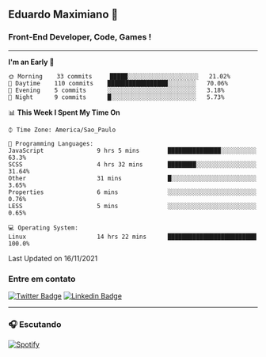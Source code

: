 ## Eduardo Maximiano 👋

### Front-End Developer, Code, Games !

---

<!--START_SECTION:waka-->
**I'm an Early 🐤** 

```text
🌞 Morning    33 commits     █████░░░░░░░░░░░░░░░░░░░░   21.02% 
🌆 Daytime    110 commits    █████████████████░░░░░░░░   70.06% 
🌃 Evening    5 commits      ░░░░░░░░░░░░░░░░░░░░░░░░░   3.18% 
🌙 Night      9 commits      █░░░░░░░░░░░░░░░░░░░░░░░░   5.73%

```


📊 **This Week I Spent My Time On** 

```text
⌚︎ Time Zone: America/Sao_Paulo

💬 Programming Languages: 
JavaScript               9 hrs 5 mins        ███████████████░░░░░░░░░░   63.3% 
SCSS                     4 hrs 32 mins       ████████░░░░░░░░░░░░░░░░░   31.64% 
Other                    31 mins             █░░░░░░░░░░░░░░░░░░░░░░░░   3.65% 
Properties               6 mins              ░░░░░░░░░░░░░░░░░░░░░░░░░   0.76% 
LESS                     5 mins              ░░░░░░░░░░░░░░░░░░░░░░░░░   0.65%

💻 Operating System: 
Linux                    14 hrs 22 mins      █████████████████████████   100.0%

```


 Last Updated on 16/11/2021
<!--END_SECTION:waka-->

### Entre em contato

[![Twitter Badge](https://img.shields.io/badge/-@edmaxi-1ca0f1?style=flat-square&labelColor=1ca0f1&logo=twitter&logoColor=white&link=https://twitter.com/edmaxi)](https://twitter.com/edmaxi)
[![Linkedin Badge](https://img.shields.io/badge/-Eduardo_Maximiano-0077B5?style=flat-square&logo=Linkedin&logoColor=white&link=https://www.linkedin.com/in/maximiano-eduardo)](https://www.linkedin.com/in/maximiano-eduardo)

---

### 🎧 Escutando
[![Spotify](https://novatorem-sandy.vercel.app/api/spotify)](https://open.spotify.com/user/comgigo)
